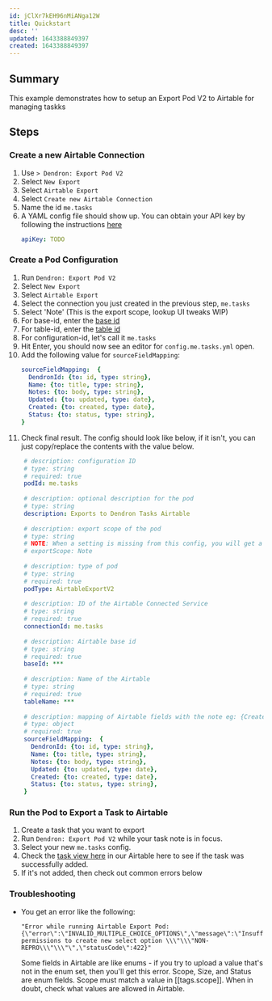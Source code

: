 ```yaml
---
id: jClXr7kEH96nMiANga12W
title: Quickstart
desc: ''
updated: 1643388849397
created: 1643388849397
---
```


## Summary

This example demonstrates how to setup an Export Pod V2 to Airtable for managing taskks

## Steps

### Create a new Airtable Connection

1. Use `> Dendron: Export Pod V2`
1. Select `New Export`
1. Select `Airtable Export`
1. Select `Create new Airtable Connection`
1. Name the id `me.tasks`
1. A YAML config file should show up. You can obtain your API key by following the instructions [here](https://support.airtable.com/hc/en-us/articles/219046777-How-do-I-get-my-API-key-)
    ```yml
    apiKey: TODO
    ```

### Create a Pod Configuration

1. Run `Dendron: Export Pod V2`
1. Select `New Export`
1. Select `Airtable Export`
1. Select the connection you just created in the previous step, `me.tasks`
1. Select 'Note' (This is the export scope, lookup UI tweaks WIP)
1. For base-id, enter the [base id](https://support.airtable.com/hc/en-us/articles/4405741487383-Understanding-Airtable-IDs)
1. For table-id, enter the [table id](https://support.airtable.com/hc/en-us/articles/4405741487383-Understanding-Airtable-IDs)
1. For configuration-id, let's call it `me.tasks`
1. Hit Enter, you should now see an editor for `config.me.tasks.yml` open.
1. Add the following value for `sourceFieldMapping`:
    ```yml
    sourceFieldMapping:  {
      DendronId: {to: id, type: string}, 
      Name: {to: title, type: string},
      Notes: {to: body, type: string}, 
      Updated: {to: updated, type: date}, 
      Created: {to: created, type: date},
      Status: {to: status, type: string},
    }
    ```
1. Check final result. The config should look like below, if it isn't, you can just copy/replace the contents with the value below.

```yml
    # description: configuration ID
    # type: string
    # required: true
    podId: me.tasks
    
    # description: optional description for the pod
    # type: string
    description: Exports to Dendron Tasks Airtable
    
    # description: export scope of the pod
    # type: string
    # NOTE: When a setting is missing from this config, you will get a UI prompt to select a value for that setting while running the export pod. For this particular exportScope setting, if you would rather not be prompted and always have the same exportScope, simply uncomment the line below.
    # exportScope: Note
    
    # description: type of pod
    # type: string
    # required: true
    podType: AirtableExportV2
    
    # description: ID of the Airtable Connected Service
    # type: string
    # required: true
    connectionId: me.tasks
    
    # description: Airtable base id
    # type: string
    # required: true
    baseId: ***
    
    # description: Name of the Airtable
    # type: string
    # required: true
    tableName: ***
    
    # description: mapping of Airtable fields with the note eg: {Created On: created, Notes: body}
    # type: object
    # required: true
    sourceFieldMapping:  {
      DendronId: {to: id, type: string}, 
      Name: {to: title, type: string},
      Notes: {to: body, type: string}, 
      Updated: {to: updated, type: date}, 
      Created: {to: created, type: date},
      Status: {to: status, type: string},
    }
```

### Run the Pod to Export a Task to Airtable

1. Create a task that you want to export
1. Run `Dendron: Export Pod V2` while your task note is in focus.
1. Select your new `me.tasks` config.
1. Check the [task view here](https://airtable.com/appKOgvtfSzZyj1YM/tblLjBKhYtXnZ2t1w/viwzfUhwxGiomaGjt?blocks=hide) in our Airtable here to see if the task was successfully added.
1. If it's not added, then check out common errors below


### Troubleshooting

- You get an error like the following:
    ```
    "Error while running Airtable Export Pod: {\"error\":\"INVALID_MULTIPLE_CHOICE_OPTIONS\",\"message\":\"Insufficient permissions to create new select option \\\"\\\"NON-REPRO\\\"\\\"\",\"statusCode\":422}"
    ```

    Some fields in Airtable are like enums - if you try to upload a value that's not in the enum set, then you'll get this error. Scope, Size, and Status are enum fields. Scope must match a value in [[tags.scope]].  When in doubt, check what values are allowed in Airtable.
